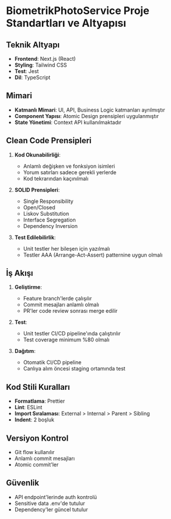 # BiometrikPhotoService Proje Standartları ve Altyapısı

## Teknik Altyapı
- **Frontend**: Next.js (React)
- **Styling**: Tailwind CSS
- **Test**: Jest
- **Dil**: TypeScript

## Mimari
- **Katmanlı Mimari**: UI, API, Business Logic katmanları ayrılmıştır
- **Component Yapısı**: Atomic Design prensipleri uygulanmıştır
- **State Yönetimi**: Context API kullanılmaktadır

## Clean Code Prensipleri
1. **Kod Okunabilirliği**:
   - Anlamlı değişken ve fonksiyon isimleri
   - Yorum satırları sadece gerekli yerlerde
   - Kod tekrarından kaçınılmalı

2. **SOLID Prensipleri**:
   - Single Responsibility
   - Open/Closed
   - Liskov Substitution
   - Interface Segregation
   - Dependency Inversion

3. **Test Edilebilirlik**:
   - Unit testler her bileşen için yazılmalı
   - Testler AAA (Arrange-Act-Assert) patternine uygun olmalı

## İş Akışı
1. **Geliştirme**:
   - Feature branch'lerde çalışılır
   - Commit mesajları anlamlı olmalı
   - PR'ler code review sonrası merge edilir

2. **Test**:
   - Unit testler CI/CD pipeline'ında çalıştırılır
   - Test coverage minimum %80 olmalı

3. **Dağıtım**:
   - Otomatik CI/CD pipeline
   - Canlıya alım öncesi staging ortamında test

## Kod Stili Kuralları
- **Formatlama**: Prettier
- **Lint**: ESLint
- **Import Sıralaması**: External > Internal > Parent > Sibling
- **Indent**: 2 boşluk

## Versiyon Kontrol
- Git flow kullanılır
- Anlamlı commit mesajları
- Atomic commit'ler

## Güvenlik
- API endpoint'lerinde auth kontrolü
- Sensitive data .env'de tutulur
- Dependency'ler güncel tutulur